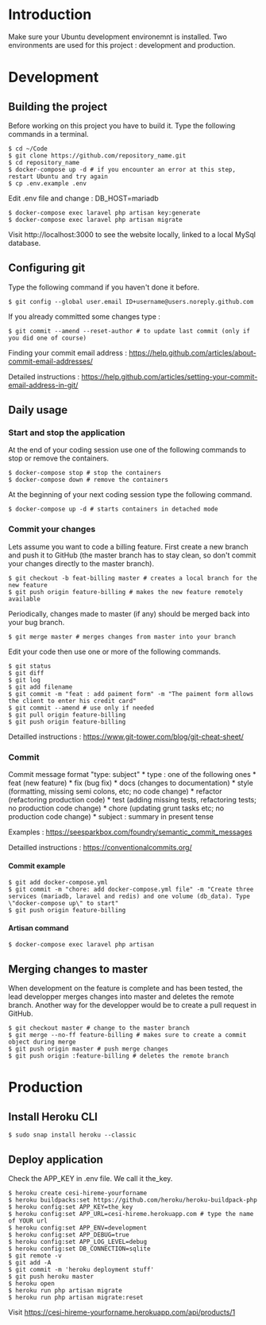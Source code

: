 # Introduction
Make sure your Ubuntu development environemnt is installed. Two environments are used for this project : development and production.

# Development
## Building the project
Before working on this project you have to build it. Type the following commands in a terminal.

    $ cd ~/Code
    $ git clone https://github.com/repository_name.git
    $ cd repository_name
    $ docker-compose up -d # if you encounter an error at this step, restart Ubuntu and try again
    $ cp .env.example .env

Edit .env file and change : DB_HOST=mariadb

    $ docker-compose exec laravel php artisan key:generate
    $ docker-compose exec laravel php artisan migrate

Visit http://localhost:3000 to see the website locally, linked to a local MySql database.

## Configuring git

Type the following command if you haven't done it before.

    $ git config --global user.email ID+username@users.noreply.github.com

If you already committed some changes type :

    $ git commit --amend --reset-author # to update last commit (only if you did one of course)

Finding your commit email address : https://help.github.com/articles/about-commit-email-addresses/

Detailed instructions : https://help.github.com/articles/setting-your-commit-email-address-in-git/


## Daily usage
### Start and stop the application
At the end of your coding session use one of the following commands to stop or remove the containers.

    $ docker-compose stop # stop the containers
    $ docker-compose down # remove the containers

At the beginning of your next coding session type the following command.

    $ docker-compose up -d # starts containers in detached mode

### Commit your changes
Lets assume you want to code a billing feature. First create a new branch and push it to GitHub (the master branch has to stay clean, so don't commit your changes directly to the master branch).

    $ git checkout -b feat-billing master # creates a local branch for the new feature
    $ git push origin feature-billing # makes the new feature remotely available

Periodically, changes made to master (if any) should be merged back into your bug branch.

    $ git merge master # merges changes from master into your branch

Edit your code then use one or more of the following commands.

    $ git status
    $ git diff
    $ git log
    $ git add filename
    $ git commit -m "feat : add paiment form" -m "The paiment form allows the client to enter his credit card"
    $ git commit --amend # use only if needed
    $ git pull origin feature-billing
    $ git push origin feature-billing

Detailled instructions : https://www.git-tower.com/blog/git-cheat-sheet/

### Commit
Commit message format "type: subject"
    * type : one of the following ones
    * feat (new feature)
    * fix (bug fix)
    * docs (changes to documentation)
    * style (formatting, missing semi colons, etc; no code change)
    * refactor (refactoring production code)
    * test (adding missing tests, refactoring tests; no production code change)
    * chore (updating grunt tasks etc; no production code change)
    * subject : summary in present tense

Examples : https://seesparkbox.com/foundry/semantic_commit_messages

Detailled instructions : https://conventionalcommits.org/

#### Commit example
    $ git add docker-compose.yml
    $ git commit -m "chore: add docker-compose.yml file" -m "Create three services (mariadb, laravel and redis) and one volume (db_data). Type \"docker-compose up\" to start"
    $ git push origin feature-billing

#### Artisan command

    $ docker-compose exec laravel php artisan

## Merging changes to master

When development on the feature is complete and has been tested, the lead developper merges changes into master and deletes the remote branch. Another way for the developper would be to create a pull request in GitHub.

    $ git checkout master # change to the master branch
    $ git merge --no-ff feature-billing # makes sure to create a commit object during merge
    $ git push origin master # push merge changes
    $ git push origin :feature-billing # deletes the remote branch

# Production

## Install Heroku CLI
    $ sudo snap install heroku --classic

## Deploy application
Check the APP_KEY in .env file. We call it the_key.

    $ heroku create cesi-hireme-yourforname
    $ heroku buildpacks:set https://github.com/heroku/heroku-buildpack-php
    $ heroku config:set APP_KEY=the_key
    $ heroku config:set APP_URL=cesi-hireme.herokuapp.com # type the name of YOUR url
    $ heroku config:set APP_ENV=development
    $ heroku config:set APP_DEBUG=true
    $ heroku config:set APP_LOG_LEVEL=debug
    $ heroku config:set DB_CONNECTION=sqlite
    $ git remote -v
    $ git add -A
    $ git commit -m 'heroku deployment stuff'
    $ git push heroku master
    $ heroku open
    $ heroku run php artisan migrate
    $ heroku run php artisan migrate:reset

Visit https://cesi-hireme-yourforname.herokuapp.com/api/products/1